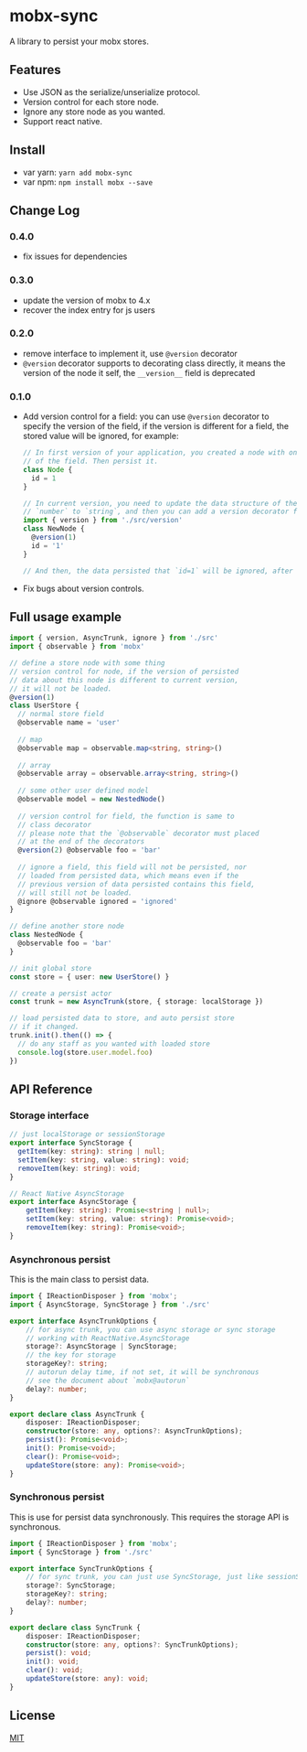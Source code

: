 # mobx-sync

A library to persist your mobx stores.

## Features

- Use JSON as the serialize/unserialize protocol.
- Version control for each store node.
- Ignore any store node as you wanted.
- Support react native.

## Install

- var yarn: `yarn add mobx-sync`
- var npm: `npm install mobx --save`

## Change Log

### 0.4.0

- fix issues for dependencies

### 0.3.0

- update the version of mobx to 4.x
- recover the index entry for js users

### 0.2.0

- remove interface to implement it, use `@version` decorator
- `@version` decorator supports to decorating class directly, it means the version of the node it self, the `__version__` field is deprecated

### 0.1.0

- Add version control for a field: you can use `@version` decorator to specify the version of the field, if the version is different for a field, the stored value will be ignored, for example:
    ```typescript
    // In first version of your application, you created a node with one field `id`, and did not specify the version
    // of the field. Then persist it.
    class Node {
      id = 1
    }
  
    // In current version, you need to update the data structure of the field `id`, just like change the type from
    // `number` to `string`, and then you can add a version decorator for the field like follow:
    import { version } from './src/version'
    class NewNode {
      @version(1)
      id = '1'
    }
  
    // And then, the data persisted that `id=1` will be ignored, after load, the value of the `id` will be `'1'`
    ```
- Fix bugs about version controls.

## Full usage example

```typescript
import { version, AsyncTrunk, ignore } from './src'
import { observable } from 'mobx'

// define a store node with some thing
// version control for node, if the version of persisted
// data about this node is different to current version,
// it will not be loaded.
@version(1)
class UserStore {
  // normal store field
  @observable name = 'user'
  
  // map
  @observable map = observable.map<string, string>()
  
  // array
  @observable array = observable.array<string, string>()
  
  // some other user defined model
  @observable model = new NestedNode()
  
  // version control for field, the function is same to
  // class decorator
  // please note that the `@observable` decorator must placed
  // at the end of the decorators
  @version(2) @observable foo = 'bar'
  
  // ignore a field, this field will not be persisted, nor
  // loaded from persisted data, which means even if the
  // previous version of data persisted contains this field,
  // will still not be loaded.
  @ignore @observable ignored = 'ignored'
}

// define another store node
class NestedNode {
  @observable foo = 'bar'
}

// init global store
const store = { user: new UserStore() }

// create a persist actor
const trunk = new AsyncTrunk(store, { storage: localStorage })

// load persisted data to store, and auto persist store
// if it changed.
trunk.init().then(() => {
  // do any staff as you wanted with loaded store
  console.log(store.user.model.foo)
})
```

## API Reference

### Storage interface

```typescript
// just localStorage or sessionStorage
export interface SyncStorage {
  getItem(key: string): string | null;
  setItem(key: string, value: string): void;
  removeItem(key: string): void;
}

// React Native AsyncStorage
export interface AsyncStorage {
    getItem(key: string): Promise<string | null>;
    setItem(key: string, value: string): Promise<void>;
    removeItem(key: string): Promise<void>;
}
```

### Asynchronous persist

This is the main class to persist data.

```typescript
import { IReactionDisposer } from 'mobx';
import { AsyncStorage, SyncStorage } from './src'

export interface AsyncTrunkOptions {
    // for async trunk, you can use async storage or sync storage
    // working with ReactNative.AsyncStorage
    storage?: AsyncStorage | SyncStorage;
    // the key for storage
    storageKey?: string;
    // autorun delay time, if not set, it will be synchronous
    // see the document about `mobx@autorun`
    delay?: number;
}

export declare class AsyncTrunk {
    disposer: IReactionDisposer;
    constructor(store: any, options?: AsyncTrunkOptions);
    persist(): Promise<void>;
    init(): Promise<void>;
    clear(): Promise<void>;
    updateStore(store: any): Promise<void>;
}
```

### Synchronous persist

This is use for persist data synchronously. This requires the storage API is synchronous.

```typescript
import { IReactionDisposer } from 'mobx';
import { SyncStorage } from './src'

export interface SyncTrunkOptions {
    // for sync trunk, you can just use SyncStorage, just like sessionStorage or localStorage
    storage?: SyncStorage;
    storageKey?: string;
    delay?: number;
}

export declare class SyncTrunk {
    disposer: IReactionDisposer;
    constructor(store: any, options?: SyncTrunkOptions);
    persist(): void;
    init(): void;
    clear(): void;
    updateStore(store: any): void;
}
```

## License

[MIT](./LICENSE)
